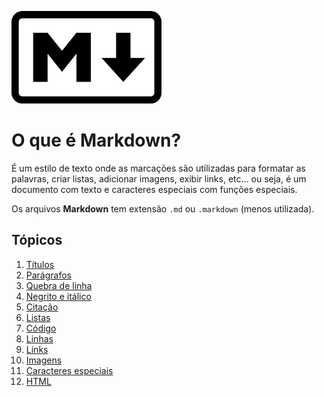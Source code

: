 [![Markdown](images/markdown-mark.png "Markdown logo")](https://en.wikipedia.org/wiki/Markdown)
  
# O que é Markdown?  
  
É um estilo de texto onde as marcações são utilizadas para formatar as palavras, criar listas, adicionar imagens, exibir links, etc... ou seja, é um documento com texto e caracteres especiais com funções especiais.  
  
Os arquivos **Markdown** tem extensão `.md` ou `.markdown` (menos utilizada).  
  
## Tópicos  
  
1.  [Títulos](tópicos/títulos.md)  
2.  [Parágrafos](tópicos/parágrafos.md)  
3.  [Quebra de linha](tópicos/quebra-de-linha.md)  
4.  [Negrito e itálico](tópicos/negrito-itálico.md)  
5.  [Citação](tópicos/citação.md)  
6.  [Listas](tópicos/listas.md)  
7.  [Código](tópicos/código.md)  
8.  [Linhas](tópicos/linhas.md)  
9.  [Links](tópicos/links.md)  
10. [Imagens](tópicos/imagens.md)  
11. [Caracteres especiais](tópicos/caracteres-especiais.md)  
12. [HTML](tópicos/HTML.md)  

